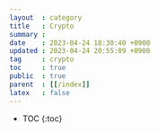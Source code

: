 ```yaml
---
layout  : category
title   : Crypto
summary : 
date    : 2023-04-24 18:30:40 +0900
updated : 2023-04-24 20:55:09 +0900
tag     : crypto
toc     : true
public  : true
parent  : [[/index]]
latex   : false
---
```

* TOC
  {:toc}


